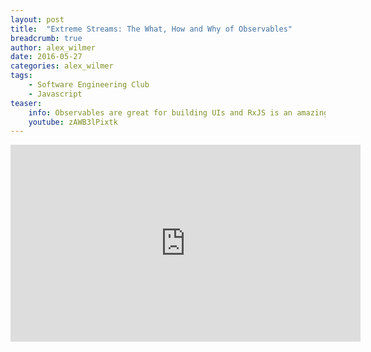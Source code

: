 ```yaml
---
layout: post
title:  "Extreme Streams: The What, How and Why of Observables"
breadcrumb: true
author: alex_wilmer
date: 2016-05-27
categories: alex_wilmer
tags:
    - Software Engineering Club
    - Javascript
teaser:
    info: Observables are great for building UIs and RxJS is an amazing implementation of them. Despite the library's awesome power, it’s relatively underutilized mostly due to it being “hard”. This talk gives a high level overview of "what" observables are, "how" you use them, and "why" they are useful, through a basic implementation and a real world example (searching reddit for cute animals).
    youtube: zAWB3lPixtk
---
```

<iframe width="560" height="315" src="https://www.youtube.com/embed/zAWB3lPixtk" frameborder="0" allowfullscreen></iframe>
